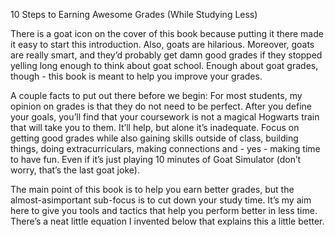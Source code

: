 10 Steps to Earning Awesome Grades (While Studying Less)

There is a goat icon on the cover of this book because putting it there made it
easy to start this introduction. Also, goats are hilarious.
Moreover, goats are really smart, and they’d probably get damn good grades if
they stopped yelling long enough to think about goat school.
Enough about goat grades, though - this book is meant to help you improve your
grades.

A couple facts to put out there before we begin:
For most students, my opinion on grades is that they do not need to be perfect.
After you define your goals, you’ll find that your coursework is not a magical
Hogwarts train that will take you to them. It’ll help, but alone it’s inadequate.
Focus on getting good grades while also gaining skills outside of class, building
things, doing extracurriculars, making connections and - yes - making time to
have fun. Even if it’s just playing 10 minutes of Goat Simulator (don’t worry,
that’s the last goat joke).

The main point of this book is to help you earn better grades, but the almost-asimportant
sub-focus is to cut down your study time. It’s my aim here to give you
tools and tactics that help you perform better in less time. There’s a neat little
equation I invented below that explains this a little better.
